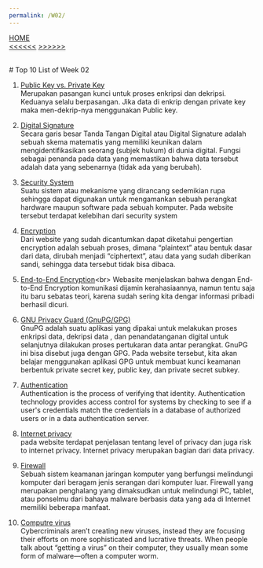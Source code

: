 ```yaml
---
permalink: /W02/
---
```

[HOME](../)<br>
[<<<<<<](../W01)  [>>>>>>](../W03)

<br>
# Top 10 List of Week 02

1. [Public Key vs. Private Key](https://sectigo.com/resource-library/public-key-vs-private-key)<br>
Merupakan pasangan kunci untuk proses enkripsi dan dekripsi. Keduanya selalu berpasangan. Jika data di enkrip dengan private key maka men-dekrip-nya menggunakan Public key.

2. [Digital Signature](https://blog.javan.co.id/apa-itu-tanda-tangan-digital-923800695398)<br>
Secara garis besar Tanda Tangan Digital atau Digital Signature adalah sebuah skema matematis yang memiliki keunikan dalam mengidentifikasikan seorang (subjek hukum) di dunia digital. Fungsi sebagai penanda pada data yang memastikan bahwa data tersebut adalah data yang sebenarnya (tidak ada yang berubah).

3. [Security System](https://www.robicomp.com/security-system-adalah-solusi-untuk-menjaga-keamanan-perangkat-anda.html)<br>
Suatu sistem atau mekanisme yang dirancang sedemikian rupa sehingga dapat digunakan untuk mengamankan sebuah perangkat hardware maupun software pada sebuah komputer. Pada website tersebut terdapat kelebihan dari security system

4. [Encryption](https://windowsku.com/windowsku-explain-apakah-data-encryption/)<br>
Dari website yang sudah dicantumkan dapat diketahui pengertian encryption adalah sebuah proses, dimana “plaintext” atau bentuk dasar dari data, dirubah menjadi “ciphertext”, atau data yang sudah diberikan sandi, sehingga data tersebut tidak bisa dibaca.

5. [End-to-End Encryption](https://nuxid.com/2017/11/07/apakah-yang-dimaksud-dengan-end-to-end-encryption/#:~:text=Enkripsi%20end%2Dto%2Dend%20adalah,yang%20dibutuhkan%20untuk%20mendekripsi%20percakapan.)<br>
Webasite menjelaskan bahwa dengan End-to-End Encryption komunikasi dijamin kerahasiaannya, namun tentu saja itu baru sebatas teori, karena sudah sering kita dengar informasi pribadi berhasil dicuri.

6. [GNU Privacy Guard (GnuPG/GPG)](https://medium.com/kode-dan-kodean/belajar-memakai-gnu-privacy-guard-gnupg-gpg-3944e19dba91)<br>
GnuPG adalah suatu aplikasi yang dipakai untuk melakukan proses enkripsi data, dekripsi data , dan penandatanganan digital untuk selanjutnya dilakukan proses pertukaran data antar perangkat. GnuPG ini bisa disebut juga dengan GPG. Pada website tersebut, kita akan belajar menggunakan aplikasi GPG untuk membuat kunci keamanan berbentuk private secret key, public key, dan private secret subkey.

7. [Authentication](https://searchsecurity.techtarget.com/definition/authentication)<br>
Authentication is the process of verifying that identity. Authentication technology provides access control for systems by checking to see if a user's credentials match the credentials in a database of authorized users or in a data authentication server.

8. [Internet privacy](https://psu.pb.unizin.org/ist110/chapter/12-1-internet-privacy/)<br>
pada website terdapat penjelasan tentang level of privacy dan juga risk to internet privacy. Internet privacy merupakan bagian dari data privacy.

9. [Firewall](https://www.dewaweb.com/blog/pengertian-firewall-dan-cara-kerjanya/)<br>
Sebuah sistem keamanan jaringan komputer yang berfungsi melindungi komputer dari beragam jenis serangan dari komputer luar. Firewall yang merupakan penghalang yang dimaksudkan untuk melindungi PC, tablet, atau ponselmu dari bahaya malware berbasis data yang ada di Internet memiliki beberapa manfaat.

10. [Computre virus](https://www.malwarebytes.com/computer-virus/)<br>
Cybercriminals aren’t creating new viruses, instead they are focusing their efforts on more sophisticated and lucrative threats. When people talk about “getting a virus” on their computer, they usually mean some form of malware—often a computer worm.
